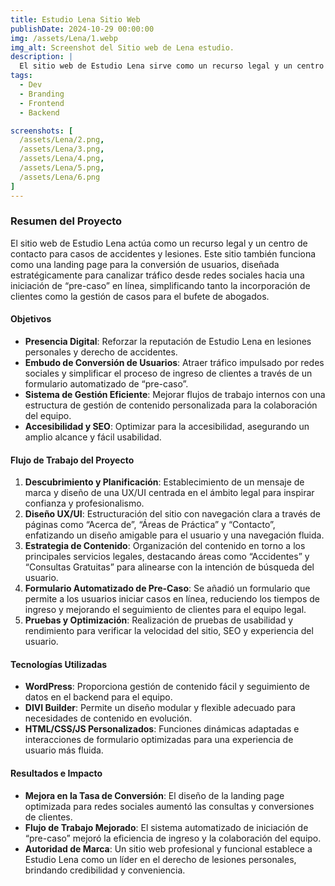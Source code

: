 ```yaml
---
title: Estudio Lena Sitio Web
publishDate: 2024-10-29 00:00:00
img: /assets/Lena/1.webp
img_alt: Screenshot del Sitio web de Lena estudio.
description: |
  El sitio web de Estudio Lena sirve como un recurso legal y un centro de contacto para casos de accidentes y lesiones, gestionado por un equipo de expertos legales.
tags:
  - Dev
  - Branding
  - Frontend
  - Backend

screenshots: [
  /assets/Lena/2.png,
  /assets/Lena/3.png,
  /assets/Lena/4.png,
  /assets/Lena/5.png,
  /assets/Lena/6.png
]
---
```


### **Resumen del Proyecto**
El sitio web de Estudio Lena actúa como un recurso legal y un centro de contacto para casos de accidentes y lesiones. Este sitio también funciona como una landing page para la conversión de usuarios, diseñada estratégicamente para canalizar tráfico desde redes sociales hacia una iniciación de “pre-caso” en línea, simplificando tanto la incorporación de clientes como la gestión de casos para el bufete de abogados.

#### **Objetivos**
- **Presencia Digital**: Reforzar la reputación de Estudio Lena en lesiones personales y derecho de accidentes.
- **Embudo de Conversión de Usuarios**: Atraer tráfico impulsado por redes sociales y simplificar el proceso de ingreso de clientes a través de un formulario automatizado de “pre-caso”.
- **Sistema de Gestión Eficiente**: Mejorar flujos de trabajo internos con una estructura de gestión de contenido personalizada para la colaboración del equipo.
- **Accesibilidad y SEO**: Optimizar para la accesibilidad, asegurando un amplio alcance y fácil usabilidad.

#### **Flujo de Trabajo del Proyecto**
1. **Descubrimiento y Planificación**: Establecimiento de un mensaje de marca y diseño de una UX/UI centrada en el ámbito legal para inspirar confianza y profesionalismo.
2. **Diseño UX/UI**: Estructuración del sitio con navegación clara a través de páginas como “Acerca de”, “Áreas de Práctica” y “Contacto”, enfatizando un diseño amigable para el usuario y una navegación fluida.
3. **Estrategia de Contenido**: Organización del contenido en torno a los principales servicios legales, destacando áreas como “Accidentes” y “Consultas Gratuitas” para alinearse con la intención de búsqueda del usuario.
4. **Formulario Automatizado de Pre-Caso**: Se añadió un formulario que permite a los usuarios iniciar casos en línea, reduciendo los tiempos de ingreso y mejorando el seguimiento de clientes para el equipo legal.
5. **Pruebas y Optimización**: Realización de pruebas de usabilidad y rendimiento para verificar la velocidad del sitio, SEO y experiencia del usuario.

#### **Tecnologías Utilizadas**
- **WordPress**: Proporciona gestión de contenido fácil y seguimiento de datos en el backend para el equipo.
- **DIVI Builder**: Permite un diseño modular y flexible adecuado para necesidades de contenido en evolución.
- **HTML/CSS/JS Personalizados**: Funciones dinámicas adaptadas e interacciones de formulario optimizadas para una experiencia de usuario más fluida.

#### **Resultados e Impacto**
- **Mejora en la Tasa de Conversión**: El diseño de la landing page optimizada para redes sociales aumentó las consultas y conversiones de clientes.
- **Flujo de Trabajo Mejorado**: El sistema automatizado de iniciación de “pre-caso” mejoró la eficiencia de ingreso y la colaboración del equipo.
- **Autoridad de Marca**: Un sitio web profesional y funcional establece a Estudio Lena como un líder en el derecho de lesiones personales, brindando credibilidad y conveniencia.